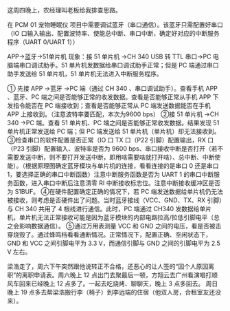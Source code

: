 
这周四晚上，农经理叫老板给我排查思路。

在 PCM 01 宠物睡眠仪 项目中需要调试蓝牙（串口通信）。该蓝牙只需配置好串口（IO 口输入输出、配置波特率、使能总中断、串口中断，确定好对应的中断服务程序（UART 0/UART 1））

APP->蓝牙->51单片机
现象：接 51 单片机 ->CH 340 USB 转 TTL 串口->PC 电脑端串口调试助手。51 单片机发数据给串口调试助手正常；但是 PC 端通过串口助手发送给 51 单片机，51 单片机无法进入中断服务程序。

① 先接 APP ->蓝牙 ->PC 端（通过 CH 340 、串口调试助手）。查看手机 APP 、蓝牙、PC 端之间是否能够正常的收发数据。查看是否能够正常从手机 APP 下发指令能否在 PC 端接收到；查看是否能够正常从 PC 端发送数据能否在手机 APP 上接收到。（注意波特率要匹配，本次为9600 bps）
②接 51 单片机 ->CH 340 ->PC 端。查看 51 单片机、PC 端之间是否能够正常收发数据。结果发现 51 单片机正常发送给 PC 端；但 PC 端发送给 51 单片机（单片机）却无法接收到。
③检查串口的软件配置是否正常（IO 口 TX 口（P22 引脚）配置输出，RX 口（P23 引脚）配置输入、波特率是否为 9600 bps、串口接收中断是否打开（若不需要发送中断，则不要打开发送中断，即用啥需要啥就打开啥）、总中断、中断使能）。（根据原理图确定蓝牙模块与单片机的连接，看看连接的是串口 0 还是串口 1，要选择正确的串口中断函数）注意中断服务函数是否为 UART 1 的串口中断服务函数，进入串口中断后注意清零 RI 中断接收标志位。注意中断接收缓冲区是否为 S1BUF。
④在硬件配置确定正确的情况下，若 PC 端发送数据给单片机仍无法被接收，则考虑是否硬件出了问题。当时蓝牙接线（VCC、GND、TX、RX 引脚）与 CH 340 共用了 4 根线进行通信。此时，PC 端通过 CH340 发数据给单片机，单片机无法正常接收可能是因为蓝牙模块的内部电路拉高/拉低引脚电平（总之会影响数据通信）。
⑤通过万用表测量 VCC 和 GND 之间的电压，看是否被击穿烧毁了。通过蜂鸣档看看通断情况。正常情况下，配置正确、空闲状态下，GND 和 VCC 之间引脚电平为 3.3 V，而通信引脚与 GND 之间的引脚电平为 2.5 V 左右。


梁浩走了，周六下午突然跟他说转正不合格，还恶心的让人签的“因个人原因离职”的离职申请表。周六晚上 12 点出门去聚最后一顿，方翔云去广州看演唱打顺风车回来已经晚上 12 点多了。一起去吃烧烤、聊聊天，晚上 3 点多回去。
周日晚上 19 点多去帮梁浩搬行李（椅子）到李远端的住宿（他双人房，合租室友还没来）。
















































































































































